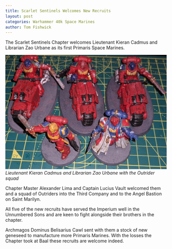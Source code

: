 ```yaml
---
title: Scarlet Sentinels Welcomes New Recruits
layout: post
categories: Warhammer 40k Space Marines
author: Tom Fishwick
---
```


The Scarlet Sentinels Chapter welcomes Lieutenant Kieran Cadmus and Librarian Zao Urbane as its first Primaris Space Marines.

![Lieutenant Kieran Cadmus and Librarian Zao Urbane](/assets/images/SpaceMarinesLibrarianAndLieutenant.jpg)
_Lieutenant Kieran Cadmus and Librarian Zao Urbane with the Outrider squad_

Chapter Master Alexander Lima and Captain Lucius Vault welcomed them and a squad of Outriders into the Third Company and to the Angel Bastion on Saint Marilyn.

All five of the new recruits have served the Imperium well in the Unnumbered Sons and are keen to fight alongside their brothers in the chapter.

Archmagos Dominus Belisarius Cawl sent with them a stock of new geneseed to manufacture more Primaris Marines. With the losses the Chapter took at Baal these recruits are welcome indeed.
